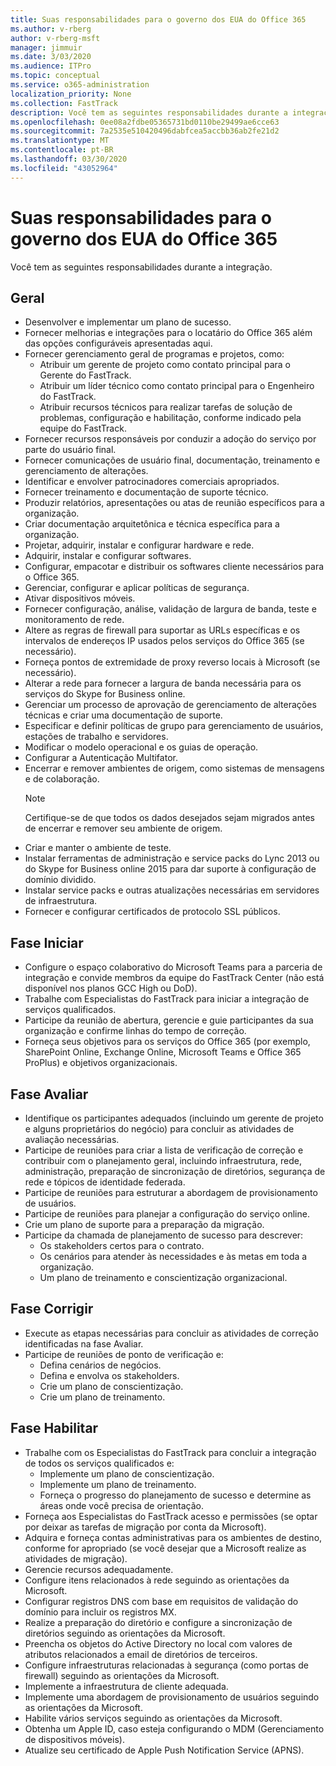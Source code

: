 ```yaml
---
title: Suas responsabilidades para o governo dos EUA do Office 365
ms.author: v-rberg
author: v-rberg-msft
manager: jimmuir
ms.date: 3/03/2020
ms.audience: ITPro
ms.topic: conceptual
ms.service: o365-administration
localization_priority: None
ms.collection: FastTrack
description: Você tem as seguintes responsabilidades durante a integração.
ms.openlocfilehash: 0ee08a2fdbe05365731bd0110be29499ae6cce63
ms.sourcegitcommit: 7a2535e510420496dabfcea5accbb36ab2fe21d2
ms.translationtype: MT
ms.contentlocale: pt-BR
ms.lasthandoff: 03/30/2020
ms.locfileid: "43052964"
---
```

# <a name="your-responsibilities-for-office-365-us-government"></a>Suas responsabilidades para o governo dos EUA do Office 365

Você tem as seguintes responsabilidades durante a integração.
  
## <a name="general"></a>Geral

- Desenvolver e implementar um plano de sucesso.   
- Fornecer melhorias e integrações para o locatário do Office 365 além das opções configuráveis apresentadas aqui.    
- Fornecer gerenciamento geral de programas e projetos, como:     
  - Atribuir um gerente de projeto como contato principal para o Gerente do FastTrack.   
  - Atribuir um líder técnico como contato principal para o Engenheiro do FastTrack.  
  - Atribuir recursos técnicos para realizar tarefas de solução de problemas, configuração e habilitação, conforme indicado pela equipe do FastTrack.   
- Fornecer recursos responsáveis por conduzir a adoção do serviço por parte do usuário final.    
- Fornecer comunicações de usuário final, documentação, treinamento e gerenciamento de alterações.    
- Identificar e envolver patrocinadores comerciais apropriados.     
- Fornecer treinamento e documentação de suporte técnico.     
- Produzir relatórios, apresentações ou atas de reunião específicos para a organização.     
- Criar documentação arquitetônica e técnica específica para a organização.     
- Projetar, adquirir, instalar e configurar hardware e rede.    
- Adquirir, instalar e configurar softwares.     
- Configurar, empacotar e distribuir os softwares cliente necessários para o Office 365.    
- Gerenciar, configurar e aplicar políticas de segurança.    
- Ativar dispositivos móveis.    
- Fornecer configuração, análise, validação de largura de banda, teste e monitoramento de rede. 
- Altere as regras de firewall para suportar as URLs específicas e os intervalos de endereços IP usados pelos serviços do Office 365 (se necessário).
- Forneça pontos de extremidade de proxy reverso locais à Microsoft (se necessário).     
- Alterar a rede para fornecer a largura de banda necessária para os serviços do Skype for Business online.   
- Gerenciar um processo de aprovação de gerenciamento de alterações técnicas e criar uma documentação de suporte.    
- Especificar e definir políticas de grupo para gerenciamento de usuários, estações de trabalho e servidores.    
- Modificar o modelo operacional e os guias de operação.   
- Configurar a Autenticação Multifator.   
- Encerrar e remover ambientes de origem, como sistemas de mensagens e de colaboração. 
    > [!NOTE]
    > Certifique-se de que todos os dados desejados sejam migrados antes de encerrar e remover seu ambiente de origem.   
- Criar e manter o ambiente de teste.  
- Instalar ferramentas de administração e service packs do Lync 2013 ou do Skype for Business online 2015 para dar suporte à configuração de domínio dividido.    
- Instalar service packs e outras atualizações necessárias em servidores de infraestrutura.     
- Fornecer e configurar certificados de protocolo SSL públicos. 
    
## <a name="initiate-phase"></a>Fase Iniciar

- Configure o espaço colaborativo do Microsoft Teams para a parceria de integração e convide membros da equipe do FastTrack Center (não está disponível nos planos GCC High ou DoD).   
- Trabalhe com Especialistas do FastTrack para iniciar a integração de serviços qualificados.    
- Participe da reunião de abertura, gerencie e guie participantes da sua organização e confirme linhas do tempo de correção.    
- Forneça seus objetivos para os serviços do Office 365 (por exemplo, SharePoint Online, Exchange Online, Microsoft Teams e Office 365 ProPlus) e objetivos organizacionais.
    
## <a name="assess-phase"></a>Fase Avaliar

- Identifique os participantes adequados (incluindo um gerente de projeto e alguns proprietários do negócio) para concluir as atividades de avaliação necessárias.    
- Participe de reuniões para criar a lista de verificação de correção e contribuir com o planejamento geral, incluindo infraestrutura, rede, administração, preparação de sincronização de diretórios, segurança de rede e tópicos de identidade federada. 
- Participe de reuniões para estruturar a abordagem de provisionamento de usuários.     
- Participe de reuniões para planejar a configuração do serviço online.    
- Crie um plano de suporte para a preparação da migração.    
- Participe da chamada de planejamento de sucesso para descrever:   
  - Os stakeholders certos para o contrato.   
  - Os cenários para atender às necessidades e às metas em toda a organização.   
  - Um plano de treinamento e conscientização organizacional.
    
## <a name="remediate-phase"></a>Fase Corrigir

- Execute as etapas necessárias para concluir as atividades de correção identificadas na fase Avaliar.  
- Participe de reuniões de ponto de verificação e:   
  - Defina cenários de negócios.  
  - Defina e envolva os stakeholders.  
  - Crie um plano de conscientização. 
  - Crie um plano de treinamento.
    
## <a name="enable-phase"></a>Fase Habilitar

- Trabalhe com os Especialistas do FastTrack para concluir a integração de todos os serviços qualificados e:  
  - Implemente um plano de conscientização.   
  - Implemente um plano de treinamento.   
  - Forneça o progresso do planejamento de sucesso e determine as áreas onde você precisa de orientação.  
- Forneça aos Especialistas do FastTrack acesso e permissões (se optar por deixar as tarefas de migração por conta da Microsoft).   
- Adquira e forneça contas administrativas para os ambientes de destino, conforme for apropriado (se você desejar que a Microsoft realize as atividades de migração).    
- Gerencie recursos adequadamente.     
- Configure itens relacionados à rede seguindo as orientações da Microsoft.    
- Configurar registros DNS com base em requisitos de validação do domínio para incluir os registros MX.    
- Realize a preparação do diretório e configure a sincronização de diretórios seguindo as orientações da Microsoft.   
- Preencha os objetos do Active Directory no local com valores de atributos relacionados a email de diretórios de terceiros.    
- Configure infraestruturas relacionadas à segurança (como portas de firewall) seguindo as orientações da Microsoft.    
- Implemente a infraestrutura de cliente adequada.   
- Implemente uma abordagem de provisionamento de usuários seguindo as orientações da Microsoft.    
- Habilite vários serviços seguindo as orientações da Microsoft.    
- Obtenha um Apple ID, caso esteja configurando o MDM (Gerenciamento de dispositivos móveis).   
- Atualize seu certificado de Apple Push Notification Service (APNS).
  